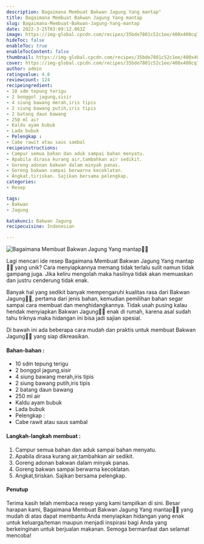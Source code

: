 ```yaml
---
description: Bagaimana Membuat Bakwan Jagung Yang mantap"
title: Bagaimana Membuat Bakwan Jagung Yang mantap
slug: Bagaimana-Membuat-Bakwan-Jagung-Yang-mantap
date: 2022-3-25T03:09:12.063Z
image: https://img-global.cpcdn.com/recipes/35bde7801c52c1ee/400x400cq70/photo.jpg
hideToc: false
enableToc: true
enableTocContent: false
thumbnail: https://img-global.cpcdn.com/recipes/35bde7801c52c1ee/400x400cq70/photo.jpg
cover: https://img-global.cpcdn.com/recipes/35bde7801c52c1ee/400x400cq70/photo.jpg
author: admin
ratingvalue: 4.8
reviewcount: 124
recipeingredient:
- 10 sdm tepung terigu
- 2 bonggol jagung,sisir
- 4 siung bawang merah,iris tipis
- 2 siung bawang putih,iris tipis
- 2 batang daun bawang
- 250 ml air
- Kaldu ayam bubuk
- Lada bubuk
- Pelengkap :
- Cabe rawit atau saus sambal
recipeinstructions:
- Campur semua bahan dan aduk sampai bahan menyatu.
- Apabila dirasa kurang air,tambahkan air sedikit.
- Goreng adonan bakwan dalam minyak panas.
- Goreng bakwan sampai berwarna kecoklatan.
- Angkat,tiriskan. Sajikan bersama pelengkap.
categories:
- Resep

tags:
- Bakwan
- Jagung

katakunci: Bakwan Jagung
recipecuisine: Indonesian

---
```


![Bagaimana Membuat Bakwan Jagung Yang mantap👩‍🍳](https://img-global.cpcdn.com/recipes/35bde7801c52c1ee/400x400cq70/photo.jpg)

Lagi mencari ide resep Bagaimana Membuat Bakwan Jagung Yang mantap👩‍🍳 yang unik? Cara menyiapkannya memang tidak terlalu sulit namun tidak gampang juga. Jika keliru mengolah maka hasilnya tidak akan memuaskan dan justru cenderung tidak enak.

Banyak hal yang sedikit banyak mempengaruhi kualitas rasa dari Bakwan Jagung👩‍🍳, pertama dari jenis bahan, kemudian pemilihan bahan segar sampai cara membuat dan menghidangkannya. Tidak usah pusing kalau hendak menyiapkan Bakwan Jagung👩‍🍳 enak di rumah, karena asal sudah tahu triknya maka hidangan ini bisa jadi sajian spesial.

Di bawah ini ada beberapa cara mudah dan praktis untuk membuat Bakwan Jagung👩‍🍳 yang siap dikreasikan.

<!--inarticleads1-->

#### Bahan-bahan :

- 10 sdm tepung terigu
- 2 bonggol jagung,sisir
- 4 siung bawang merah,iris tipis
- 2 siung bawang putih,iris tipis
- 2 batang daun bawang
- 250 ml air
- Kaldu ayam bubuk
- Lada bubuk
- Pelengkap :
- Cabe rawit atau saus sambal

<!--inarticleads2-->

#### Langkah-langkah membuat :

1. Campur semua bahan dan aduk sampai bahan menyatu.
1. Apabila dirasa kurang air,tambahkan air sedikit.
1. Goreng adonan bakwan dalam minyak panas.
1. Goreng bakwan sampai berwarna kecoklatan.
1. Angkat,tiriskan. Sajikan bersama pelengkap.

#### Penutup

Terima kasih telah membaca resep yang kami tampilkan di sini. Besar harapan kami, Bagaimana Membuat Bakwan Jagung Yang mantap👩‍🍳 yang mudah di atas dapat membantu Anda menyiapkan hidangan yang enak untuk keluarga/teman maupun menjadi inspirasi bagi Anda yang berkeinginan untuk berjualan makanan. Semoga bermanfaat dan selamat mencoba!